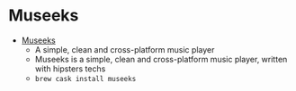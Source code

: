 # Museeks
- [Museeks](https://museeks.io/)
  -  A simple, clean and cross-platform music player
  - Museeks is a simple, clean and cross-platform music player, written with hipsters techs
  - `brew cask install museeks`
